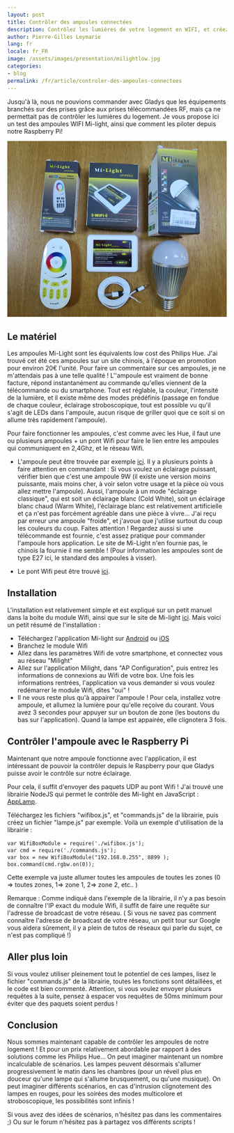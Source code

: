 ```yaml
---
layout: post
title: Contrôler des ampoules connectées
description: Contrôlez les lumières de votre logement en WIFI, et créez des ambiances avec un éclairage LED multicolore !
author: Pierre-Gilles Leymarie
lang: fr
locale: fr_FR
image: /assets/images/presentation/milightlow.jpg
categories:
- blog
permalink: /fr/article/controler-des-ampoules-connectees
---
```


Jusqu'à là, nous ne pouvions commander avec Gladys que les équipements branchés sur des prises grâce aux prises télécommandées RF, mais ça ne permettait pas de contrôler les lumières du logement. Je vous propose ici un test des ampoules WIFI Mi-light, ainsi que comment les piloter depuis notre Raspberry Pi!

<img alt="Mi-Light Ampoule connectées" src="/assets/images/articles/controler-des-ampoules-connectees/milight_products_light.jpg" class="img-responsive" />

## Le matériel

Les ampoules Mi-Light sont les équivalents low cost des Philips Hue. J'ai trouvé cet été ces ampoules sur un site chinois, à l'époque en promotion pour environ 20€ l'unité. Pour faire un commentaire sur ces ampoules, je ne m'attendais pas à une telle qualité ! L''ampoule est vraiment de bonne facture, répond instantanément au commande qu'elles viennent de la télécommande ou du smartphone. Tout est réglable, la couleur, l'intensité de la lumière, et il existe même des modes prédéfinis (passage en fondue de chaque couleur, éclairage stroboscopique, tout est possible vu qu'il s'agit de LEDs dans l'ampoule, aucun risque de griller quoi que ce soit si on allume très rapidement l'ampoule).

Pour faire fonctionner les ampoules, c'est comme avec les Hue, il faut une ou plusieurs ampoules + un pont Wifi pour faire le lien entre les ampoules qui communiquent en 2,4Ghz, et le réseau Wifi.

- L'ampoule peut être trouvée par exemple [ici](http://amzn.to/1MaqVNR). Il y a plusieurs points à faire attention en commandant : Si vous voulez un éclairage puissant, vérifier bien que c'est une ampoule 9W (il existe une version moins puissante, mais moins cher, à voir selon votre usage et la pièce où vous allez mettre l'ampoule). Aussi, l'ampoule à un mode "éclairage classique", qui est soit un éclairage blanc (Cold White), soit un éclairage blanc chaud (Warm White), l'éclairage blanc est relativement artificielle et ça n'est pas forcément agréable dans une pièce à vivre... J'ai reçu par erreur une ampoule "froide", et j'avoue que j'utilise surtout du coup les couleurs du coup. Faites attention ! Regardez aussi si une télécommande est fournie, c'est assez pratique pour commander l'ampoule hors application. Le site de Mi-Light n'en fournie pas, le chinois la fournie il me semble ! (Pour information les ampoules sont de type E27 ici, le standard des ampoules à visser).

- Le pont Wifi peut être trouvé [ici](http://amzn.to/1Ogrwzf).

## Installation

L'installation est relativement simple et est expliqué sur un petit manuel dans la boite du module Wifi, ainsi que sur le site de Mi-light [ici](http://www.milight.com/support/). Mais voici un petit résumé de l'installation :

- Téléchargez l'application Mi-light sur [Android](https://play.google.com/store/apps/details?id=com.irainxun.wifilight&hl=fr) ou [iOS](https://itunes.apple.com/fr/app/milight/id680443167?mt=8)  
- Branchez le module Wifi  
- Allez dans les paramètres Wifi de votre smartphone, et connectez vous au réseau "Milight"  
- Allez sur l'application Milight, dans "AP Configuration", puis entrez les informations de connexions au Wifi de votre box. Une fois les informations rentrées, l'application va vous demander si vous voulez redémarrer le module Wifi, dites "oui" !  
- Il ne vous reste plus qu'à appairer l'ampoule ! Pour cela, installez votre ampoule, et allumez la lumière pour qu'elle reçoive du courant. Vous avez 3 secondes pour appuyer sur un bouton de zone (les boutons du bas sur l'application). Quand la lampe est appairée, elle clignotera 3 fois.

## Contrôler l'ampoule avec le Raspberry Pi

Maintenant que notre ampoule fonctionne avec l'application, il est intéressant de pouvoir la contrôler depuis le Raspberry pour que Gladys puisse avoir le contrôle sur notre éclairage.

Pour cela, il suffit d'envoyer des paquets UDP au pont Wifi ! J'ai trouvé une librairie NodeJS qui permet le contrôle des Mi-light en JavaScript : [AppLamp](https://gist.github.com/AppLamp-API).

Téléchargez les fichiers "wifibox.js", et "commands.js" de la librairie, puis créez un fichier "lampe.js" par exemple. Voilà un exemple d'utilisation de la librairie :

    var WifiBoxModule = require('./wifibox.js');
    var cmd = require('./commands.js');
    var box = new WifiBoxModule("192.168.0.255", 8899 );
    box.command(cmd.rgbw.on(0));

Cette exemple va juste allumer toutes les ampoules de toutes les zones (0 => toutes zones, 1=> zone 1, 2=> zone 2, etc.. )

Remarque : Comme indiqué dans l'exemple de la librairie, il n'y a pas besoin de connaître l'IP exact du module Wifi, il suffit de faire une requête sur l'adresse de broadcast de votre réseau. ( Si vous ne savez pas comment connaître l'adresse de broadcast de votre réseau, un petit tour sur Google vous aidera sûrement, il y a plein de tutos de réseaux qui parle du sujet, ce n'est pas compliqué !)

## Aller plus loin

Si vous voulez utiliser pleinement tout le potentiel de ces lampes, lisez le fichier "commands.js" de la librairie, toutes les fonctions sont détaillées, et le code est bien commenté. Attention, si vous voulez envoyer plusieurs requêtes à la suite, pensez à espacer vos requêtes de 50ms minimum pour éviter que des paquets soient perdus !

## Conclusion

Nous sommes maintenant capable de contrôler les ampoules de notre logement ! Et pour un prix relativement abordable par rapport à des solutions comme les Philips Hue... On peut imaginer maintenant un nombre incalculable de scénarios. Les lampes peuvent désormais s'allumer progressivement le matin dans les chambres (pour un réveil plus en douceur qu'une lampe qui s'allume brusquement, ou qu'une musique). On peut imaginer différents scénarios, en cas d'intrusion clignotement des lampes en rouges, pour les soirées des modes multicolore et stroboscopique, les possibilités sont infinis !

Si vous avez des idées de scénarios, n'hésitez pas dans les commentaires ;) Ou sur le forum n'hésitez pas à partagez vos différents scripts !